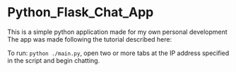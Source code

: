 # Python_Flask_Chat_App

This is a simple python application made for my own personal development
The app was made following the tutorial described here: <insert link>

To run: `python ./main.py`, open two or more tabs at the IP address specified in the script and begin chatting.

